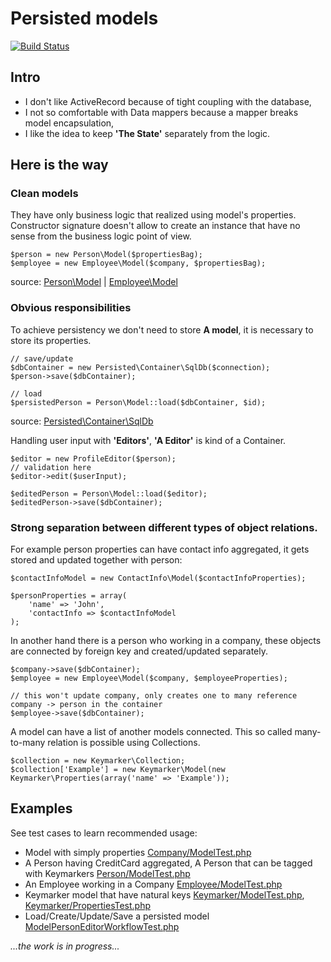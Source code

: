 Persisted models
================

[![Build Status](https://travis-ci.org/Magomogo/persisted-models.png)](https://travis-ci.org/Magomogo/persisted-models)

Intro
-----

- I don't like ActiveRecord because of tight coupling with the database,
- I not so comfortable with Data mappers because a mapper breaks model encapsulation,
- I like the idea to keep **'The State'** separately from the logic.

Here is the way
---------------

### Clean models

They have only business logic that realized using model's properties. Constructor signature doesn't allow to create an
instance that have no sense from the business logic point of view.

    $person = new Person\Model($propertiesBag);
    $employee = new Employee\Model($company, $propertiesBag);
    
source: [Person\Model](//github.com/Magomogo/persisted-models/blob/master/test/_classes/Magomogo/Persisted/Test/Person/Model.php "Person model")
 | [Employee\Model](//github.com/Magomogo/persisted-models/blob/master/test/_classes/Magomogo/Persisted/Test/Employee/Model.php "Employee model")

### Obvious responsibilities

To achieve persistency we don't need to store **A model**, it is necessary to store its properties.

    // save/update
    $dbContainer = new Persisted\Container\SqlDb($connection);
    $person->save($dbContainer);

    // load
    $persistedPerson = Person\Model::load($dbContainer, $id);

source: [Persisted\Container\SqlDb](//github.com/Magomogo/persisted-models/blob/master/lib/Magomogo/Persisted/Container/SqlDb.php "Database container")

Handling user input with **'Editors'**, **'A Editor'** is kind of a Container.

    $editor = new ProfileEditor($person);
    // validation here
    $editor->edit($userInput);

    $editedPerson = Person\Model::load($editor);
    $editedPerson->save($dbContainer);

### Strong separation between different types of object relations.

For example person properties can have contact info aggregated, it gets stored and updated together with person:

    $contactInfoModel = new ContactInfo\Model($contactInfoProperties);

    $personProperties = array(
        'name' => 'John',
        'contactInfo => $contactInfoModel
    );

In another hand there is a person who working in a company, these objects are connected by foreign key and
created/updated separately.

    $company->save($dbContainer);
    $employee = new Employee\Model($company, $employeeProperties);

    // this won't update company, only creates one to many reference company -> person in the container
    $employee->save($dbContainer);

A model can have a list of another models connected. This so called many-to-many relation is possible using
Collections.

    $collection = new Keymarker\Collection;
    $collection['Example'] = new Keymarker\Model(new Keymarker\Properties(array('name' => 'Example'));

Examples
--------

See test cases to learn recommended usage:

- Model with simply properties [Company/ModelTest.php](//github.com/Magomogo/persisted-models/blob/master/test/Company/ModelTest.php)
- A Person having CreditCard aggregated, A Person that can be tagged with Keymarkers
 [Person/ModelTest.php](//github.com/Magomogo/persisted-models/blob/master/test/Person/ModelTest.php)
- An Employee working in a Company [Employee/ModelTest.php](//github.com/Magomogo/persisted-models/blob/master/test/Employee/ModelTest.php)
- Keymarker model that have natural keys
 [Keymarker/ModelTest.php](//github.com/Magomogo/persisted-models/blob/master/test/Keymarker/ModelTest.php),
 [Keymarker/PropertiesTest.php](//github.com/Magomogo/persisted-models/blob/master/test/Keymarker/PropertiesTest.php)
- Load/Create/Update/Save a persisted model [ModelPersonEditorWorkflowTest.php](//github.com/Magomogo/persisted-models/blob/master/test/ModelPersonEditorWorkflowTest.php)

*...the work is in progress...*
